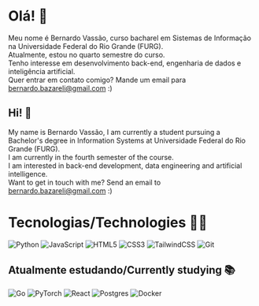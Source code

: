 # Olá! 👋
Meu nome é Bernardo Vassão, curso bacharel em Sistemas de Informação na Universidade Federal do Rio Grande (FURG). <br>
Atualmente, estou no quarto semestre do curso. <br>
Tenho interesse em desenvolvimento back-end, engenharia de dados e inteligência artificial. <br>
Quer entrar em contato comigo? Mande um email para bernardo.bazareli@gmail.com :)

## Hi! 👋
My name is Bernardo Vassão, I am currently a student pursuing a Bachelor's degree in Information Systems at Universidade Federal do Rio Grande (FURG).<br>
I am currently in the fourth semester of the course. <br>
I am interested in back-end development, data engineering and artificial intelligence. <br>
Want to get in touch with me? Send an email to bernardo.bazareli@gmail.com :)

# Tecnologias/Technologies 👨‍💻
![Python](https://img.shields.io/badge/python-3670A0?style=for-the-badge&logo=python&logoColor=ffdd54) ![JavaScript](https://img.shields.io/badge/javascript-%23323330.svg?style=for-the-badge&logo=javascript&logoColor=%23F7DF1E) ![HTML5](https://img.shields.io/badge/html5-%23E34F26.svg?style=for-the-badge&logo=html5&logoColor=white) ![CSS3](https://img.shields.io/badge/css3-%231572B6.svg?style=for-the-badge&logo=css3&logoColor=white) ![TailwindCSS](https://img.shields.io/badge/tailwindcss-%2338B2AC.svg?style=for-the-badge&logo=tailwind-css&logoColor=white) ![Git](https://img.shields.io/badge/git-%23F05033.svg?style=for-the-badge&logo=git&logoColor=white)
## Atualmente estudando/Currently studying 📚
![Go](https://img.shields.io/badge/go-%2300ADD8.svg?style=for-the-badge&logo=go&logoColor=white) ![PyTorch](https://img.shields.io/badge/PyTorch-%23EE4C2C.svg?style=for-the-badge&logo=PyTorch&logoColor=white) ![React](https://img.shields.io/badge/react-%2320232a.svg?style=for-the-badge&logo=react&logoColor=%2361DAFB) ![Postgres](https://img.shields.io/badge/postgres-%23316192.svg?style=for-the-badge&logo=postgresql&logoColor=white) ![Docker](https://img.shields.io/badge/docker-%230db7ed.svg?style=for-the-badge&logo=docker&logoColor=white)
